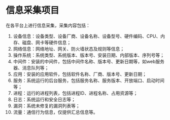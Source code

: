 # 信息采集项目
在各平台上进行信息采集，采集内容包括：
1.	设备信息：设备类型、设备厂商、设备名称、设备型号、硬件编码、CPU、内存、磁盘、网卡等硬件信息；
2.	网络信息：网络地址、网关、防火墙状态及规则等信息；
3.	操作系统：系统类型、系统版本、版本号、安装日期、内部版本、序列号等；
4.	中间件：安装的中间件，包括中间件名称、版本号、更新日期等，如web服务器、消息队列等；
5.	应用：安装的应用软件，包括软件名称、厂商、版本号、更新日期；
6.	服务：系统运行的后台服务，包括服务名称、服务版本、开放端口、启动时间等；
7.	进程：运行的进程列表，包括进程ID、进程名称、占用资源等；
8.	日志：系统运行和安全日志等；
9.	漏洞：系统未修复的漏洞列表等；
10.	流量：通信行为信息，仅提供汇总信息等。
